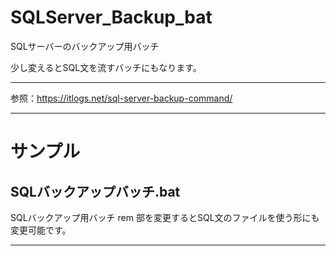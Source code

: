 # SQLServer_Backup_bat
SQLサーバーのバックアップ用バッチ

少し変えるとSQL文を流すバッチにもなります。

****
参照：https://itlogs.net/sql-server-backup-command/

****
# サンプル #
## SQLバックアップバッチ.bat ##
SQLバックアップ用バッチ
rem 部を変更するとSQL文のファイルを使う形にも変更可能です。

****

